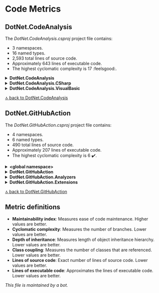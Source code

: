# Code Metrics

<div id='dotnet-codeanalysis'></div>

## DotNet.CodeAnalysis

The *DotNet.CodeAnalysis.csproj* project file contains:

- 3 namespaces.
- 16 named types.
- 2,593 total lines of source code.
- Approximately 643 lines of executable code.
- The highest cyclomatic complexity is 17 :feelsgood:.

<details>
<summary>
  <strong id="dotnet-codeanalysis">
    DotNet.CodeAnalysis
  </strong>
</summary>
<br>

The `DotNet.CodeAnalysis` namespace contains 14 named types.

- 14 named types.
- 2,571 total lines of source code.
- Approximately 639 lines of executable code.
- The highest cyclomatic complexity is 17 :feelsgood:.

<details>
<summary>
  <strong id="documentfileinfo">
    DocumentFileInfo
  </strong>
</summary>
<br>

- The `DocumentFileInfo` contains 6 members.
- 33 total lines of source code.
- Approximately 0 lines of executable code.
- The highest cyclomatic complexity is 1 :heavy_check_mark:.

| Member kind | Line number | Maintainability index | Cyclomatic complexity | Depth of inheritance | Class coupling | Lines of source / executable code |
| :-: | :-: | :-: | :-: | :-: | :-: | :-: |
| Method | [10](../blob/main/DotNet.CodeAnalysis/DocumentFileInfo.cs#L10 "DocumentFileInfo.DocumentFileInfo(string FilePath, string LogicalPath, bool IsLinked, bool IsGenerated, SourceCodeKind SourceCodeKind)") | 100 | 1 :heavy_check_mark: | 0 | 1 | 33 / 0 |
| Property | [14](../blob/main/DotNet.CodeAnalysis/DocumentFileInfo.cs#L14 "string DocumentFileInfo.FilePath") | 100 | 0 :heavy_check_mark: | 0 | 0 | 3 / 0 |
| Property | [21](../blob/main/DotNet.CodeAnalysis/DocumentFileInfo.cs#L21 "string DocumentFileInfo.LogicalPath") | 100 | 0 :heavy_check_mark: | 0 | 0 | 6 / 0 |
| Property | [27](../blob/main/DotNet.CodeAnalysis/DocumentFileInfo.cs#L27 "bool DocumentFileInfo.IsLinked") | 100 | 0 :heavy_check_mark: | 0 | 0 | 5 / 0 |
| Property | [32](../blob/main/DotNet.CodeAnalysis/DocumentFileInfo.cs#L32 "bool DocumentFileInfo.IsGenerated") | 100 | 0 :heavy_check_mark: | 0 | 0 | 4 / 0 |
| Property | [37](../blob/main/DotNet.CodeAnalysis/DocumentFileInfo.cs#L37 "SourceCodeKind DocumentFileInfo.SourceCodeKind") | 100 | 0 :heavy_check_mark: | 0 | 1 | 4 / 0 |

<a href="#dotnet-codeanalysis">:top: back to DotNet.CodeAnalysis</a>

</details>

<details>
<summary>
  <strong id="filenameutilities">
    FileNameUtilities
  </strong>
</summary>
<br>

- The `FileNameUtilities` contains 10 members.
- 183 total lines of source code.
- Approximately 51 lines of executable code.
- The highest cyclomatic complexity is 8 :warning:.

| Member kind | Line number | Maintainability index | Cyclomatic complexity | Depth of inheritance | Class coupling | Lines of source / executable code |
| :-: | :-: | :-: | :-: | :-: | :-: | :-: |
| Field | [16](../blob/main/DotNet.CodeAnalysis/FileNameUtilities.cs#L16 "char FileNameUtilities.DirectorySeparatorChar") | 93 | 0 :heavy_check_mark: | 0 | 0 | 1 / 1 |
| Field | [17](../blob/main/DotNet.CodeAnalysis/FileNameUtilities.cs#L17 "char FileNameUtilities.AltDirectorySeparatorChar") | 93 | 0 :heavy_check_mark: | 0 | 0 | 1 / 1 |
| Field | [18](../blob/main/DotNet.CodeAnalysis/FileNameUtilities.cs#L18 "char FileNameUtilities.VolumeSeparatorChar") | 93 | 0 :heavy_check_mark: | 0 | 0 | 1 / 1 |
| Method | [28](../blob/main/DotNet.CodeAnalysis/FileNameUtilities.cs#L28 "bool FileNameUtilities.IsFileName(string? path)") | 92 | 1 :heavy_check_mark: | 0 | 2 | 12 / 1 |
| Method | [40](../blob/main/DotNet.CodeAnalysis/FileNameUtilities.cs#L40 "int FileNameUtilities.IndexOfExtension(string? path)") | 58 | 8 :warning: | 0 | 2 | 38 / 13 |
| Method | [80](../blob/main/DotNet.CodeAnalysis/FileNameUtilities.cs#L80 "string? FileNameUtilities.GetExtension(string? path)") | 72 | 3 :heavy_check_mark: | 0 | 3 | 18 / 5 |
| Method | [99](../blob/main/DotNet.CodeAnalysis/FileNameUtilities.cs#L99 "string? FileNameUtilities.RemoveExtension(string? path)") | 63 | 5 :heavy_check_mark: | 0 | 3 | 29 / 9 |
| Method | [132](../blob/main/DotNet.CodeAnalysis/FileNameUtilities.cs#L132 "string? FileNameUtilities.ChangeExtension(string? path, string? extension)") | 63 | 6 :heavy_check_mark: | 0 | 3 | 31 / 9 |
| Method | [157](../blob/main/DotNet.CodeAnalysis/FileNameUtilities.cs#L157 "int FileNameUtilities.IndexOfFileName(string? path)") | 65 | 6 :heavy_check_mark: | 0 | 2 | 22 / 7 |
| Method | [181](../blob/main/DotNet.CodeAnalysis/FileNameUtilities.cs#L181 "string? FileNameUtilities.GetFileName(string? path, bool includeExtension = true)") | 70 | 3 :heavy_check_mark: | 0 | 3 | 11 / 5 |

<a href="#dotnet-codeanalysis">:top: back to DotNet.CodeAnalysis</a>

</details>

<details>
<summary>
  <strong id="fileutilities">
    FileUtilities
  </strong>
</summary>
<br>

- The `FileUtilities` contains 17 members.
- 392 total lines of source code.
- Approximately 82 lines of executable code.
- The highest cyclomatic complexity is 17 :feelsgood:.

| Member kind | Line number | Maintainability index | Cyclomatic complexity | Depth of inheritance | Class coupling | Lines of source / executable code |
| :-: | :-: | :-: | :-: | :-: | :-: | :-: |
| Method | [37](../blob/main/DotNet.CodeAnalysis/FileUtilities.cs#L37 "string? FileUtilities.ResolveRelativePath(string path, string? basePath, string? baseDirectory, IEnumerable<string> searchPaths, Func<string, bool> fileExists)") | 56 | 8 :warning: | 0 | 6 | 72 / 17 |
| Method | [84](../blob/main/DotNet.CodeAnalysis/FileUtilities.cs#L84 "string? FileUtilities.ResolveRelativePath(string? path, string? baseDirectory)") | 93 | 1 :heavy_check_mark: | 0 | 1 | 2 / 1 |
| Method | [87](../blob/main/DotNet.CodeAnalysis/FileUtilities.cs#L87 "string? FileUtilities.ResolveRelativePath(string? path, string? basePath, string? baseDirectory)") | 91 | 1 :heavy_check_mark: | 0 | 3 | 4 / 1 |
| Method | [92](../blob/main/DotNet.CodeAnalysis/FileUtilities.cs#L92 "string? FileUtilities.ResolveRelativePath(PathKind kind, string? path, string? basePath, string? baseDirectory)") | 57 | 17 :feelsgood: | 0 | 6 | 79 / 11 |
| Method | [172](../blob/main/DotNet.CodeAnalysis/FileUtilities.cs#L172 "string? FileUtilities.GetBaseDirectory(string? basePath, string? baseDirectory)") | 72 | 2 :heavy_check_mark: | 0 | 2 | 19 / 6 |
| Field | [192](../blob/main/DotNet.CodeAnalysis/FileUtilities.cs#L192 "char[] FileUtilities.s_invalidPathChars") | 93 | 0 :heavy_check_mark: | 0 | 1 | 1 / 1 |
| Method | [194](../blob/main/DotNet.CodeAnalysis/FileUtilities.cs#L194 "string? FileUtilities.NormalizeRelativePath(string path, string? basePath, string? baseDirectory)") | 64 | 5 :heavy_check_mark: | 0 | 2 | 22 / 9 |
| Method | [223](../blob/main/DotNet.CodeAnalysis/FileUtilities.cs#L223 "string FileUtilities.NormalizeAbsolutePath(string path)") | 75 | 1 :heavy_check_mark: | 0 | 6 | 26 / 5 |
| Method | [244](../blob/main/DotNet.CodeAnalysis/FileUtilities.cs#L244 "string FileUtilities.NormalizeDirectoryPath(string path)") | 96 | 1 :heavy_check_mark: | 0 | 1 | 4 / 1 |
| Method | [249](../blob/main/DotNet.CodeAnalysis/FileUtilities.cs#L249 "string? FileUtilities.TryNormalizeAbsolutePath(string path)") | 85 | 1 :heavy_check_mark: | 0 | 2 | 11 / 3 |
| Method | [261](../blob/main/DotNet.CodeAnalysis/FileUtilities.cs#L261 "Stream FileUtilities.OpenRead(string fullPath)") | 84 | 1 :heavy_check_mark: | 0 | 6 | 15 / 3 |
| Method | [277](../blob/main/DotNet.CodeAnalysis/FileUtilities.cs#L277 "Stream FileUtilities.OpenAsyncRead(string fullPath)") | 90 | 1 :heavy_check_mark: | 0 | 3 | 4 / 2 |
| Method | [282](../blob/main/DotNet.CodeAnalysis/FileUtilities.cs#L282 "T FileUtilities.RethrowExceptionsAsIOException<T>(Func<T> operation)") | 84 | 1 :heavy_check_mark: | 0 | 5 | 15 / 3 |
| Method | [302](../blob/main/DotNet.CodeAnalysis/FileUtilities.cs#L302 "Stream FileUtilities.CreateFileStreamChecked(Func<string, Stream> factory, string path, string? paramName = null)") | 66 | 3 :heavy_check_mark: | 0 | 9 | 41 / 8 |
| Method | [341](../blob/main/DotNet.CodeAnalysis/FileUtilities.cs#L341 "DateTime FileUtilities.GetFileTimeStamp(string fullPath)") | 84 | 1 :heavy_check_mark: | 0 | 5 | 16 / 3 |
| Method | [358](../blob/main/DotNet.CodeAnalysis/FileUtilities.cs#L358 "long FileUtilities.GetFileLength(string fullPath)") | 79 | 1 :heavy_check_mark: | 0 | 5 | 17 / 4 |
| Method | [375](../blob/main/DotNet.CodeAnalysis/FileUtilities.cs#L375 "Stream FileUtilities.OpenFileStream(string path)") | 78 | 1 :heavy_check_mark: | 0 | 7 | 23 / 4 |

<a href="#dotnet-codeanalysis">:top: back to DotNet.CodeAnalysis</a>

</details>

<details>
<summary>
  <strong id="hash">
    Hash
  </strong>
</summary>
<br>

- The `Hash` contains 23 members.
- 368 total lines of source code.
- Approximately 94 lines of executable code.
- The highest cyclomatic complexity is 5 :heavy_check_mark:.

| Member kind | Line number | Maintainability index | Cyclomatic complexity | Depth of inheritance | Class coupling | Lines of source / executable code |
| :-: | :-: | :-: | :-: | :-: | :-: | :-: |
| Method | [15](../blob/main/DotNet.CodeAnalysis/Hash.cs#L15 "int Hash.Combine(int newKey, int currentKey)") | 91 | 1 :heavy_check_mark: | 0 | 1 | 7 / 1 |
| Method | [20](../blob/main/DotNet.CodeAnalysis/Hash.cs#L20 "int Hash.Combine(bool newKeyPart, int currentKey)") | 91 | 2 :heavy_check_mark: | 0 | 0 | 4 / 1 |
| Method | [31](../blob/main/DotNet.CodeAnalysis/Hash.cs#L31 "int Hash.Combine<T>(T newKeyPart, int currentKey)") | 75 | 2 :heavy_check_mark: | 0 | 1 | 17 / 4 |
| Method | [43](../blob/main/DotNet.CodeAnalysis/Hash.cs#L43 "int Hash.CombineValues<T>(IEnumerable<T>? values, int maxItemsToHash = null)") | 62 | 5 :heavy_check_mark: | 0 | 4 | 25 / 11 |
| Method | [69](../blob/main/DotNet.CodeAnalysis/Hash.cs#L69 "int Hash.CombineValues<T>(T[]? values, int maxItemsToHash = null)") | 62 | 4 :heavy_check_mark: | 0 | 1 | 23 / 10 |
| Method | [93](../blob/main/DotNet.CodeAnalysis/Hash.cs#L93 "int Hash.CombineValues<T>(ImmutableArray<T> values, int maxItemsToHash = null)") | 63 | 5 :heavy_check_mark: | 0 | 3 | 25 / 11 |
| Method | [119](../blob/main/DotNet.CodeAnalysis/Hash.cs#L119 "int Hash.CombineValues(IEnumerable<string?>? values, StringComparer stringComparer, int maxItemsToHash = null)") | 62 | 5 :heavy_check_mark: | 0 | 5 | 24 / 11 |
| Field | [148](../blob/main/DotNet.CodeAnalysis/Hash.cs#L148 "int Hash.FnvOffsetBias") | 93 | 0 :heavy_check_mark: | 0 | 0 | 1 / 1 |
| Field | [154](../blob/main/DotNet.CodeAnalysis/Hash.cs#L154 "int Hash.FnvPrime") | 93 | 0 :heavy_check_mark: | 0 | 0 | 1 / 1 |
| Method | [162](../blob/main/DotNet.CodeAnalysis/Hash.cs#L162 "int Hash.GetFNVHashCode(byte[] data)") | 73 | 2 :heavy_check_mark: | 0 | 1 | 17 / 4 |
| Method | [183](../blob/main/DotNet.CodeAnalysis/Hash.cs#L183 "int Hash.GetFNVHashCode(ReadOnlySpan<byte> data, out bool isAscii)") | 64 | 2 :heavy_check_mark: | 0 | 2 | 25 / 8 |
| Method | [206](../blob/main/DotNet.CodeAnalysis/Hash.cs#L206 "int Hash.GetFNVHashCode(ImmutableArray<byte> data)") | 73 | 2 :heavy_check_mark: | 0 | 2 | 17 / 4 |
| Method | [226](../blob/main/DotNet.CodeAnalysis/Hash.cs#L226 "int Hash.GetFNVHashCode(ReadOnlySpan<char> data)") | 73 | 2 :heavy_check_mark: | 0 | 2 | 19 / 4 |
| Method | [250](../blob/main/DotNet.CodeAnalysis/Hash.cs#L250 "int Hash.GetFNVHashCode(string text, int start, int length)") | 95 | 1 :heavy_check_mark: | 0 | 1 | 14 / 1 |
| Method | [253](../blob/main/DotNet.CodeAnalysis/Hash.cs#L253 "int Hash.GetCaseInsensitiveFNVHashCode(string text)") | 96 | 1 :heavy_check_mark: | 0 | 1 | 4 / 1 |
| Method | [258](../blob/main/DotNet.CodeAnalysis/Hash.cs#L258 "int Hash.GetCaseInsensitiveFNVHashCode(ReadOnlySpan<char> data)") | 73 | 2 :heavy_check_mark: | 0 | 2 | 11 / 4 |
| Method | [277](../blob/main/DotNet.CodeAnalysis/Hash.cs#L277 "int Hash.GetFNVHashCode(string text, int start)") | 93 | 1 :heavy_check_mark: | 0 | 1 | 11 / 1 |
| Method | [288](../blob/main/DotNet.CodeAnalysis/Hash.cs#L288 "int Hash.GetFNVHashCode(string text)") | 93 | 1 :heavy_check_mark: | 0 | 0 | 10 / 1 |
| Method | [299](../blob/main/DotNet.CodeAnalysis/Hash.cs#L299 "int Hash.GetFNVHashCode(StringBuilder text)") | 71 | 2 :heavy_check_mark: | 0 | 4 | 18 / 5 |
| Method | [320](../blob/main/DotNet.CodeAnalysis/Hash.cs#L320 "int Hash.GetFNVHashCode(char[] text, int start, int length)") | 70 | 2 :heavy_check_mark: | 0 | 1 | 20 / 5 |
| Method | [342](../blob/main/DotNet.CodeAnalysis/Hash.cs#L342 "int Hash.GetFNVHashCode(char ch)") | 93 | 1 :heavy_check_mark: | 0 | 0 | 13 / 1 |
| Method | [354](../blob/main/DotNet.CodeAnalysis/Hash.cs#L354 "int Hash.CombineFNVHash(int hashCode, string text)") | 79 | 2 :heavy_check_mark: | 0 | 1 | 16 / 3 |
| Method | [371](../blob/main/DotNet.CodeAnalysis/Hash.cs#L371 "int Hash.CombineFNVHash(int hashCode, char ch)") | 91 | 1 :heavy_check_mark: | 0 | 1 | 11 / 1 |

<a href="#dotnet-codeanalysis">:top: back to DotNet.CodeAnalysis</a>

</details>

<details>
<summary>
  <strong id="pathkind">
    PathKind
  </strong>
</summary>
<br>

- The `PathKind` contains 7 members.
- 39 total lines of source code.
- Approximately 0 lines of executable code.
- The highest cyclomatic complexity is 0 :heavy_check_mark:.

| Member kind | Line number | Maintainability index | Cyclomatic complexity | Depth of inheritance | Class coupling | Lines of source / executable code |
| :-: | :-: | :-: | :-: | :-: | :-: | :-: |
| Field | [10](../blob/main/DotNet.CodeAnalysis/PathKind.cs#L10 "PathKind.Empty") | 100 | 0 :heavy_check_mark: | 0 | 0 | 3 / 0 |
| Field | [15](../blob/main/DotNet.CodeAnalysis/PathKind.cs#L15 "PathKind.Relative") | 100 | 0 :heavy_check_mark: | 0 | 0 | 4 / 0 |
| Field | [20](../blob/main/DotNet.CodeAnalysis/PathKind.cs#L20 "PathKind.RelativeToCurrentDirectory") | 100 | 0 :heavy_check_mark: | 0 | 0 | 4 / 0 |
| Field | [25](../blob/main/DotNet.CodeAnalysis/PathKind.cs#L25 "PathKind.RelativeToCurrentParent") | 100 | 0 :heavy_check_mark: | 0 | 0 | 4 / 0 |
| Field | [30](../blob/main/DotNet.CodeAnalysis/PathKind.cs#L30 "PathKind.RelativeToCurrentRoot") | 100 | 0 :heavy_check_mark: | 0 | 0 | 4 / 0 |
| Field | [35](../blob/main/DotNet.CodeAnalysis/PathKind.cs#L35 "PathKind.RelativeToDriveDirectory") | 100 | 0 :heavy_check_mark: | 0 | 0 | 4 / 0 |
| Field | [40](../blob/main/DotNet.CodeAnalysis/PathKind.cs#L40 "PathKind.Absolute") | 100 | 0 :heavy_check_mark: | 0 | 0 | 4 / 0 |

<a href="#dotnet-codeanalysis">:top: back to DotNet.CodeAnalysis</a>

</details>

<details>
<summary>
  <strong id="pathutilities">
    PathUtilities
  </strong>
</summary>
<br>

- The `PathUtilities` contains 45 members.
- 745 total lines of source code.
- Approximately 198 lines of executable code.
- The highest cyclomatic complexity is 17 :feelsgood:.

| Member kind | Line number | Maintainability index | Cyclomatic complexity | Depth of inheritance | Class coupling | Lines of source / executable code |
| :-: | :-: | :-: | :-: | :-: | :-: | :-: |
| Field | [20](../blob/main/DotNet.CodeAnalysis/PathUtilities.cs#L20 "char PathUtilities.DirectorySeparatorChar") | 88 | 1 :heavy_check_mark: | 0 | 1 | 1 / 1 |
| Field | [21](../blob/main/DotNet.CodeAnalysis/PathUtilities.cs#L21 "char PathUtilities.AltDirectorySeparatorChar") | 93 | 0 :heavy_check_mark: | 0 | 0 | 1 / 1 |
| Field | [22](../blob/main/DotNet.CodeAnalysis/PathUtilities.cs#L22 "string PathUtilities.ParentRelativeDirectory") | 93 | 0 :heavy_check_mark: | 0 | 0 | 1 / 1 |
| Field | [23](../blob/main/DotNet.CodeAnalysis/PathUtilities.cs#L23 "string PathUtilities.ThisDirectory") | 93 | 0 :heavy_check_mark: | 0 | 0 | 1 / 1 |
| Field | [24](../blob/main/DotNet.CodeAnalysis/PathUtilities.cs#L24 "string PathUtilities.DirectorySeparatorStr") | 90 | 0 :heavy_check_mark: | 0 | 0 | 1 / 1 |
| Field | [25](../blob/main/DotNet.CodeAnalysis/PathUtilities.cs#L25 "char PathUtilities.VolumeSeparatorChar") | 93 | 0 :heavy_check_mark: | 0 | 0 | 1 / 1 |
| Property | [26](../blob/main/DotNet.CodeAnalysis/PathUtilities.cs#L26 "bool PathUtilities.IsUnixLikePlatform") | 100 | 2 :heavy_check_mark: | 0 | 1 | 1 / 2 |
| Method | [31](../blob/main/DotNet.CodeAnalysis/PathUtilities.cs#L31 "bool PathUtilities.IsDirectorySeparator(char c)") | 90 | 2 :heavy_check_mark: | 0 | 0 | 4 / 1 |
| Method | [36](../blob/main/DotNet.CodeAnalysis/PathUtilities.cs#L36 "bool PathUtilities.IsAnyDirectorySeparator(char c)") | 91 | 2 :heavy_check_mark: | 0 | 0 | 4 / 1 |
| Method | [45](../blob/main/DotNet.CodeAnalysis/PathUtilities.cs#L45 "string PathUtilities.TrimTrailingSeparators(string s)") | 69 | 4 :heavy_check_mark: | 0 | 1 | 22 / 6 |
| Method | [64](../blob/main/DotNet.CodeAnalysis/PathUtilities.cs#L64 "string PathUtilities.EnsureTrailingSeparator(string s)") | 62 | 7 :heavy_check_mark: | 0 | 1 | 27 / 9 |
| Method | [89](../blob/main/DotNet.CodeAnalysis/PathUtilities.cs#L89 "string PathUtilities.GetExtension(string path)") | 100 | 1 :heavy_check_mark: | 0 | 1 | 4 / 1 |
| Method | [94](../blob/main/DotNet.CodeAnalysis/PathUtilities.cs#L94 "string PathUtilities.ChangeExtension(string path, string? extension)") | 97 | 1 :heavy_check_mark: | 0 | 1 | 4 / 1 |
| Method | [99](../blob/main/DotNet.CodeAnalysis/PathUtilities.cs#L99 "string PathUtilities.RemoveExtension(string path)") | 97 | 1 :heavy_check_mark: | 0 | 1 | 4 / 1 |
| Method | [105](../blob/main/DotNet.CodeAnalysis/PathUtilities.cs#L105 "string? PathUtilities.GetFileName(string? path, bool includeExtension = true)") | 78 | 1 :heavy_check_mark: | 0 | 3 | 5 / 3 |
| Method | [117](../blob/main/DotNet.CodeAnalysis/PathUtilities.cs#L117 "string? PathUtilities.GetDirectoryName(string? path)") | 93 | 1 :heavy_check_mark: | 0 | 1 | 11 / 1 |
| Method | [122](../blob/main/DotNet.CodeAnalysis/PathUtilities.cs#L122 "string? PathUtilities.GetDirectoryName(string? path, bool isUnixLike)") | 60 | 7 :heavy_check_mark: | 0 | 2 | 28 / 12 |
| Method | [151](../blob/main/DotNet.CodeAnalysis/PathUtilities.cs#L151 "bool PathUtilities.IsSameDirectoryOrChildOf(string child, string parent)") | 67 | 3 :heavy_check_mark: | 0 | 2 | 18 / 8 |
| Method | [174](../blob/main/DotNet.CodeAnalysis/PathUtilities.cs#L174 "string? PathUtilities.GetPathRoot(string? path)") | 85 | 1 :heavy_check_mark: | 0 | 2 | 8 / 2 |
| Method | [180](../blob/main/DotNet.CodeAnalysis/PathUtilities.cs#L180 "string? PathUtilities.GetPathRoot(string? path, bool isUnixLike)") | 73 | 3 :heavy_check_mark: | 0 | 2 | 17 / 6 |
| Method | [197](../blob/main/DotNet.CodeAnalysis/PathUtilities.cs#L197 "string PathUtilities.GetWindowsRoot(string path)") | 51 | 13 :feelsgood: | 0 | 1 | 64 / 21 |
| Method | [262](../blob/main/DotNet.CodeAnalysis/PathUtilities.cs#L262 "int PathUtilities.ConsumeDirectorySeparators(string path, int length, int i)") | 79 | 3 :heavy_check_mark: | 0 | 1 | 9 / 3 |
| Method | [272](../blob/main/DotNet.CodeAnalysis/PathUtilities.cs#L272 "string PathUtilities.GetUnixRoot(string path)") | 89 | 3 :heavy_check_mark: | 0 | 1 | 7 / 1 |
| Method | [283](../blob/main/DotNet.CodeAnalysis/PathUtilities.cs#L283 "PathKind PathUtilities.GetPathKind(string? path)") | 54 | 17 :feelsgood: | 0 | 3 | 58 / 16 |
| Method | [342](../blob/main/DotNet.CodeAnalysis/PathUtilities.cs#L342 "bool PathUtilities.IsAbsolute(string? path)") | 67 | 6 :heavy_check_mark: | 0 | 3 | 28 / 7 |
| Method | [371](../blob/main/DotNet.CodeAnalysis/PathUtilities.cs#L371 "bool PathUtilities.IsDriveRootedAbsolutePath(string path)") | 88 | 3 :heavy_check_mark: | 0 | 1 | 7 / 1 |
| Method | [388](../blob/main/DotNet.CodeAnalysis/PathUtilities.cs#L388 "string? PathUtilities.CombineAbsoluteAndRelativePaths(string root, string relativePath)") | 97 | 1 :heavy_check_mark: | 0 | 1 | 16 / 1 |
| Method | [400](../blob/main/DotNet.CodeAnalysis/PathUtilities.cs#L400 "string? PathUtilities.CombinePossiblyRelativeAndRelativePaths(string? root, string? relativePath)") | 78 | 2 :heavy_check_mark: | 0 | 3 | 21 / 3 |
| Method | [415](../blob/main/DotNet.CodeAnalysis/PathUtilities.cs#L415 "string PathUtilities.CombinePathsUnchecked(string root, string? relativePath)") | 72 | 3 :heavy_check_mark: | 0 | 2 | 10 / 4 |
| Method | [426](../blob/main/DotNet.CodeAnalysis/PathUtilities.cs#L426 "string PathUtilities.RemoveTrailingDirectorySeparator(string path)") | 77 | 3 :heavy_check_mark: | 0 | 1 | 11 / 3 |
| Method | [442](../blob/main/DotNet.CodeAnalysis/PathUtilities.cs#L442 "bool PathUtilities.IsFilePath(string assemblyDisplayNameOrPath)") | 80 | 4 :heavy_check_mark: | 0 | 2 | 12 / 2 |
| Method | [462](../blob/main/DotNet.CodeAnalysis/PathUtilities.cs#L462 "bool PathUtilities.ContainsPathComponent(string? path, string component, bool ignoreCase)") | 60 | 7 :heavy_check_mark: | 0 | 2 | 35 / 12 |
| Method | [490](../blob/main/DotNet.CodeAnalysis/PathUtilities.cs#L490 "string PathUtilities.GetRelativePath(string directory, string fullPath)") | 52 | 10 :radioactive: | 0 | 1 | 56 / 20 |
| Method | [547](../blob/main/DotNet.CodeAnalysis/PathUtilities.cs#L547 "bool PathUtilities.IsChildPath(string parentPath, string childPath)") | 86 | 5 :heavy_check_mark: | 0 | 1 | 10 / 1 |
| Method | [555](../blob/main/DotNet.CodeAnalysis/PathUtilities.cs#L555 "string PathUtilities.GetRelativeChildPath(string parentPath, string childPath)") | 73 | 2 :heavy_check_mark: | 0 | 1 | 13 / 5 |
| Field | [569](../blob/main/DotNet.CodeAnalysis/PathUtilities.cs#L569 "char[] PathUtilities.s_pathChars") | 86 | 0 :heavy_check_mark: | 0 | 0 | 1 / 1 |
| Method | [571](../blob/main/DotNet.CodeAnalysis/PathUtilities.cs#L571 "string[] PathUtilities.GetPathParts(string path)") | 73 | 2 :heavy_check_mark: | 0 | 1 | 12 / 5 |
| Method | [587](../blob/main/DotNet.CodeAnalysis/PathUtilities.cs#L587 "bool PathUtilities.PathsEqual(string path1, string path2)") | 95 | 1 :heavy_check_mark: | 0 | 1 | 7 / 1 |
| Method | [595](../blob/main/DotNet.CodeAnalysis/PathUtilities.cs#L595 "bool PathUtilities.PathsEqual(string path1, string path2, int length)") | 69 | 5 :heavy_check_mark: | 0 | 1 | 20 / 6 |
| Method | [613](../blob/main/DotNet.CodeAnalysis/PathUtilities.cs#L613 "bool PathUtilities.PathCharEqual(char x, char y)") | 77 | 4 :heavy_check_mark: | 0 | 1 | 11 / 3 |
| Method | [625](../blob/main/DotNet.CodeAnalysis/PathUtilities.cs#L625 "int PathUtilities.PathHashCode(string? path)") | 71 | 4 :heavy_check_mark: | 0 | 4 | 17 / 6 |
| Method | [643](../blob/main/DotNet.CodeAnalysis/PathUtilities.cs#L643 "string PathUtilities.NormalizePathPrefix(string filePath, ImmutableArray<KeyValuePair<string, string>> pathMap)") | 58 | 10 :radioactive: | 0 | 4 | 35 / 13 |
| Method | [690](../blob/main/DotNet.CodeAnalysis/PathUtilities.cs#L690 "bool PathUtilities.IsValidFilePath(string? fullPath)") | 71 | 4 :heavy_check_mark: | 0 | 5 | 34 / 6 |
| Method | [722](../blob/main/DotNet.CodeAnalysis/PathUtilities.cs#L722 "string PathUtilities.NormalizeWithForwardSlash(string p)") | 91 | 2 :heavy_check_mark: | 0 | 1 | 10 / 1 |
| Field | [725](../blob/main/DotNet.CodeAnalysis/PathUtilities.cs#L725 "IEqualityComparer<string> PathUtilities.Comparer") | 93 | 0 :heavy_check_mark: | 0 | 2 | 1 / 1 |

<a href="#dotnet-codeanalysis">:top: back to DotNet.CodeAnalysis</a>

</details>

<details>
<summary>
  <strong id="pathutilities-pathcomparer">
    PathUtilities.PathComparer
  </strong>
</summary>
<br>

- The `PathUtilities.PathComparer` contains 2 members.
- 22 total lines of source code.
- Approximately 6 lines of executable code.
- The highest cyclomatic complexity is 5 :heavy_check_mark:.

| Member kind | Line number | Maintainability index | Cyclomatic complexity | Depth of inheritance | Class coupling | Lines of source / executable code |
| :-: | :-: | :-: | :-: | :-: | :-: | :-: |
| Method | [729](../blob/main/DotNet.CodeAnalysis/PathUtilities.cs#L729 "bool PathComparer.Equals(string? x, string? y)") | 71 | 5 :heavy_check_mark: | 0 | 1 | 14 / 5 |
| Method | [744](../blob/main/DotNet.CodeAnalysis/PathUtilities.cs#L744 "int PathComparer.GetHashCode(string? s)") | 96 | 1 :heavy_check_mark: | 0 | 1 | 4 / 1 |

<a href="#dotnet-codeanalysis">:top: back to DotNet.CodeAnalysis</a>

</details>

<details>
<summary>
  <strong id="pathutilities-testaccessor">
    PathUtilities.TestAccessor
  </strong>
</summary>
<br>

- The `PathUtilities.TestAccessor` contains 1 members.
- 5 total lines of source code.
- Approximately 1 lines of executable code.
- The highest cyclomatic complexity is 1 :heavy_check_mark:.

| Member kind | Line number | Maintainability index | Cyclomatic complexity | Depth of inheritance | Class coupling | Lines of source / executable code |
| :-: | :-: | :-: | :-: | :-: | :-: | :-: |
| Method | [752](../blob/main/DotNet.CodeAnalysis/PathUtilities.cs#L752 "string? TestAccessor.GetDirectoryName(string path, bool isUnixLike)") | 98 | 1 :heavy_check_mark: | 0 | 1 | 2 / 1 |

<a href="#dotnet-codeanalysis">:top: back to DotNet.CodeAnalysis</a>

</details>

<details>
<summary>
  <strong id="platforminformation">
    PlatformInformation
  </strong>
</summary>
<br>

- The `PlatformInformation` contains 3 members.
- 27 total lines of source code.
- Approximately 7 lines of executable code.
- The highest cyclomatic complexity is 2 :heavy_check_mark:.

| Member kind | Line number | Maintainability index | Cyclomatic complexity | Depth of inheritance | Class coupling | Lines of source / executable code |
| :-: | :-: | :-: | :-: | :-: | :-: | :-: |
| Property | [15](../blob/main/DotNet.CodeAnalysis/PlatformInformation.cs#L15 "bool PlatformInformation.IsWindows") | 98 | 2 :heavy_check_mark: | 0 | 1 | 1 / 2 |
| Property | [16](../blob/main/DotNet.CodeAnalysis/PlatformInformation.cs#L16 "bool PlatformInformation.IsUnix") | 98 | 2 :heavy_check_mark: | 0 | 1 | 1 / 2 |
| Property | [17](../blob/main/DotNet.CodeAnalysis/PlatformInformation.cs#L17 "bool PlatformInformation.IsRunningOnMono") | 82 | 1 :heavy_check_mark: | 0 | 1 | 15 / 3 |

<a href="#dotnet-codeanalysis">:top: back to DotNet.CodeAnalysis</a>

</details>

<details>
<summary>
  <strong id="projectfileinfo">
    ProjectFileInfo
  </strong>
</summary>
<br>

- The `ProjectFileInfo` contains 16 members.
- 149 total lines of source code.
- Approximately 15 lines of executable code.
- The highest cyclomatic complexity is 2 :heavy_check_mark:.

| Member kind | Line number | Maintainability index | Cyclomatic complexity | Depth of inheritance | Class coupling | Lines of source / executable code |
| :-: | :-: | :-: | :-: | :-: | :-: | :-: |
| Property | [14](../blob/main/DotNet.CodeAnalysis/ProjectFileInfo.cs#L14 "bool ProjectFileInfo.IsEmpty") | 100 | 1 :heavy_check_mark: | 0 | 0 | 1 / 0 |
| Property | [19](../blob/main/DotNet.CodeAnalysis/ProjectFileInfo.cs#L19 "string ProjectFileInfo.Language") | 100 | 1 :heavy_check_mark: | 0 | 0 | 4 / 0 |
| Property | [24](../blob/main/DotNet.CodeAnalysis/ProjectFileInfo.cs#L24 "string ProjectFileInfo.FilePath") | 100 | 1 :heavy_check_mark: | 0 | 0 | 4 / 0 |
| Property | [29](../blob/main/DotNet.CodeAnalysis/ProjectFileInfo.cs#L29 "string ProjectFileInfo.OutputFilePath") | 100 | 1 :heavy_check_mark: | 0 | 0 | 4 / 0 |
| Property | [34](../blob/main/DotNet.CodeAnalysis/ProjectFileInfo.cs#L34 "string ProjectFileInfo.OutputRefFilePath") | 100 | 1 :heavy_check_mark: | 0 | 0 | 4 / 0 |
| Property | [47](../blob/main/DotNet.CodeAnalysis/ProjectFileInfo.cs#L47 "string ProjectFileInfo.DefaultNamespace") | 100 | 1 :heavy_check_mark: | 0 | 0 | 12 / 0 |
| Property | [53](../blob/main/DotNet.CodeAnalysis/ProjectFileInfo.cs#L53 "string ProjectFileInfo.TargetFramework") | 100 | 1 :heavy_check_mark: | 0 | 0 | 5 / 0 |
| Property | [58](../blob/main/DotNet.CodeAnalysis/ProjectFileInfo.cs#L58 "ImmutableArray<string> ProjectFileInfo.CommandLineArgs") | 100 | 1 :heavy_check_mark: | 0 | 1 | 4 / 0 |
| Property | [63](../blob/main/DotNet.CodeAnalysis/ProjectFileInfo.cs#L63 "ImmutableArray<DocumentFileInfo> ProjectFileInfo.Documents") | 100 | 1 :heavy_check_mark: | 0 | 2 | 4 / 0 |
| Property | [68](../blob/main/DotNet.CodeAnalysis/ProjectFileInfo.cs#L68 "ImmutableArray<DocumentFileInfo> ProjectFileInfo.AdditionalDocuments") | 100 | 1 :heavy_check_mark: | 0 | 2 | 4 / 0 |
| Property | [73](../blob/main/DotNet.CodeAnalysis/ProjectFileInfo.cs#L73 "ImmutableArray<DocumentFileInfo> ProjectFileInfo.AnalyzerConfigDocuments") | 100 | 1 :heavy_check_mark: | 0 | 2 | 4 / 0 |
| Property | [78](../blob/main/DotNet.CodeAnalysis/ProjectFileInfo.cs#L78 "ImmutableArray<ProjectFileReference> ProjectFileInfo.ProjectReferences") | 100 | 1 :heavy_check_mark: | 0 | 2 | 4 / 0 |
| Method | [80](../blob/main/DotNet.CodeAnalysis/ProjectFileInfo.cs#L80 "string ProjectFileInfo.ToString()") | 93 | 2 :heavy_check_mark: | 0 | 1 | 4 / 1 |
| Method | [85](../blob/main/DotNet.CodeAnalysis/ProjectFileInfo.cs#L85 "ProjectFileInfo.ProjectFileInfo(bool isEmpty, string language, string filePath, string outputFilePath, string outputRefFilePath, string defaultNamespace, string targetFramework, ImmutableArray<string> commandLineArgs, ImmutableArray<DocumentFileInfo> documents, ImmutableArray<DocumentFileInfo> additionalDocuments, ImmutableArray<DocumentFileInfo> analyzerConfigDocuments, ImmutableArray<ProjectFileReference> projectReferences)") | 60 | 1 :heavy_check_mark: | 0 | 3 | 27 / 12 |
| Method | [113](../blob/main/DotNet.CodeAnalysis/ProjectFileInfo.cs#L113 "ProjectFileInfo ProjectFileInfo.Create(string language, string filePath, string outputFilePath, string outputRefFilePath, string defaultNamespace, string targetFramework, ImmutableArray<string> commandLineArgs, ImmutableArray<DocumentFileInfo> documents, ImmutableArray<DocumentFileInfo> additionalDocuments, ImmutableArray<DocumentFileInfo> analyzerConfigDocuments, ImmutableArray<ProjectFileReference> projectReferences)") | 88 | 1 :heavy_check_mark: | 0 | 3 | 25 / 1 |
| Method | [139](../blob/main/DotNet.CodeAnalysis/ProjectFileInfo.cs#L139 "ProjectFileInfo ProjectFileInfo.CreateEmpty(string language, string filePath)") | 92 | 1 :heavy_check_mark: | 0 | 1 | 14 / 1 |

<a href="#dotnet-codeanalysis">:top: back to DotNet.CodeAnalysis</a>

</details>

<details>
<summary>
  <strong id="projectfilereference">
    ProjectFileReference
  </strong>
</summary>
<br>

- The `ProjectFileReference` contains 3 members.
- 13 total lines of source code.
- Approximately 0 lines of executable code.
- The highest cyclomatic complexity is 1 :heavy_check_mark:.

| Member kind | Line number | Maintainability index | Cyclomatic complexity | Depth of inheritance | Class coupling | Lines of source / executable code |
| :-: | :-: | :-: | :-: | :-: | :-: | :-: |
| Method | [7](../blob/main/DotNet.CodeAnalysis/ProjectFileReference.cs#L7 "ProjectFileReference.ProjectFileReference(string Path, ImmutableArray<string> Aliases)") | 100 | 1 :heavy_check_mark: | 0 | 1 | 13 / 0 |
| Property | [12](../blob/main/DotNet.CodeAnalysis/ProjectFileReference.cs#L12 "string ProjectFileReference.Path") | 100 | 0 :heavy_check_mark: | 0 | 0 | 4 / 0 |
| Property | [17](../blob/main/DotNet.CodeAnalysis/ProjectFileReference.cs#L17 "ImmutableArray<string> ProjectFileReference.Aliases") | 100 | 0 :heavy_check_mark: | 0 | 1 | 4 / 0 |

<a href="#dotnet-codeanalysis">:top: back to DotNet.CodeAnalysis</a>

</details>

<details>
<summary>
  <strong id="projectloader">
    ProjectLoader
  </strong>
</summary>
<br>

- The `ProjectLoader` contains 2 members.
- 24 total lines of source code.
- Approximately 7 lines of executable code.
- The highest cyclomatic complexity is 1 :heavy_check_mark:.

| Member kind | Line number | Maintainability index | Cyclomatic complexity | Depth of inheritance | Class coupling | Lines of source / executable code |
| :-: | :-: | :-: | :-: | :-: | :-: | :-: |
| Field | [12](../blob/main/DotNet.CodeAnalysis/ProjectLoader.cs#L12 "XmlReaderSettings ProjectLoader.s_xmlReaderSettings") | 93 | 0 :heavy_check_mark: | 0 | 2 | 4 / 1 |
| Method | [18](../blob/main/DotNet.CodeAnalysis/ProjectLoader.cs#L18 "Project ProjectLoader.LoadProject(string path)") | 71 | 1 :heavy_check_mark: | 0 | 5 | 13 / 6 |

<a href="#dotnet-codeanalysis">:top: back to DotNet.CodeAnalysis</a>

</details>

<details>
<summary>
  <strong id="projectworkspace">
    ProjectWorkspace
  </strong>
</summary>
<br>

- The `ProjectWorkspace` contains 28 members.
- 551 total lines of source code.
- Approximately 176 lines of executable code.
- The highest cyclomatic complexity is 8 :warning:.

| Member kind | Line number | Maintainability index | Cyclomatic complexity | Depth of inheritance | Class coupling | Lines of source / executable code |
| :-: | :-: | :-: | :-: | :-: | :-: | :-: |
| Field | [29](../blob/main/DotNet.CodeAnalysis/ProjectWorkspace.cs#L29 "BuildManager ProjectWorkspace._buildManager") | 93 | 0 :heavy_check_mark: | 0 | 2 | 1 / 1 |
| Field | [31](../blob/main/DotNet.CodeAnalysis/ProjectWorkspace.cs#L31 "AdhocWorkspace ProjectWorkspace._workspace") | 93 | 0 :heavy_check_mark: | 0 | 1 | 1 / 1 |
| Field | [32](../blob/main/DotNet.CodeAnalysis/ProjectWorkspace.cs#L32 "HostWorkspaceServices ProjectWorkspace._workspaceServices") | 93 | 0 :heavy_check_mark: | 0 | 1 | 1 / 1 |
| Field | [33](../blob/main/DotNet.CodeAnalysis/ProjectWorkspace.cs#L33 "ProjectLoader ProjectWorkspace._projectLoader") | 100 | 0 :heavy_check_mark: | 0 | 1 | 1 / 0 |
| Field | [34](../blob/main/DotNet.CodeAnalysis/ProjectWorkspace.cs#L34 "ILogger<ProjectWorkspace> ProjectWorkspace._logger") | 100 | 0 :heavy_check_mark: | 0 | 1 | 1 / 0 |
| Field | [35](../blob/main/DotNet.CodeAnalysis/ProjectWorkspace.cs#L35 "Dictionary<string, ProjectItem> ProjectWorkspace._documents") | 93 | 0 :heavy_check_mark: | 0 | 3 | 1 / 1 |
| Field | [37](../blob/main/DotNet.CodeAnalysis/ProjectWorkspace.cs#L37 "char[] ProjectWorkspace.s_directorySplitChars") | 93 | 0 :heavy_check_mark: | 0 | 1 | 1 / 1 |
| Field | [40](../blob/main/DotNet.CodeAnalysis/ProjectWorkspace.cs#L40 "ImmutableDictionary<string, string> ProjectWorkspace.s_defaultGlobalProperties") | 81 | 0 :heavy_check_mark: | 0 | 3 | 11 / 1 |
| Method | [53](../blob/main/DotNet.CodeAnalysis/ProjectWorkspace.cs#L53 "ProjectWorkspace.ProjectWorkspace(ProjectLoader projectLoader, ILogger<ProjectWorkspace> logger)") | 89 | 1 :heavy_check_mark: | 0 | 6 | 3 / 1 |
| Method | [57](../blob/main/DotNet.CodeAnalysis/ProjectWorkspace.cs#L57 "Task<ImmutableArray<Project>> ProjectWorkspace.LoadProjectAsync(string path, CancellationToken cancellationToken)") | 56 | 3 :heavy_check_mark: | 0 | 18 | 45 / 17 |
| Method | [103](../blob/main/DotNet.CodeAnalysis/ProjectWorkspace.cs#L103 "Task<ImmutableArray<ProjectInfo>> ProjectWorkspace.LoadProjectInfosAsync(Project project, string language, string projectDirectory, CancellationToken cancellationToken)") | 53 | 6 :heavy_check_mark: | 0 | 8 | 53 / 21 |
| Method | [157](../blob/main/DotNet.CodeAnalysis/ProjectWorkspace.cs#L157 "Task<ProjectInfo> ProjectWorkspace.CreateProjectInfoAsync(ProjectFileInfo projectFileInfo, string projectDirectory)") | 46 | 7 :heavy_check_mark: | 0 | 20 | 107 / 30 |
| Method | [265](../blob/main/DotNet.CodeAnalysis/ProjectWorkspace.cs#L265 "Task<ProjectFileInfo> ProjectWorkspace.BuildProjectFileInfoAsync(Project loadedProject, string language, string projectDirectory, CancellationToken cancellationToken)") | 81 | 2 :heavy_check_mark: | 0 | 6 | 10 / 2 |
| Method | [276](../blob/main/DotNet.CodeAnalysis/ProjectWorkspace.cs#L276 "Task<ProjectInstance> ProjectWorkspace.BuildProjectAsync(Project project, CancellationToken cancellationToken)") | 61 | 5 :heavy_check_mark: | 0 | 8 | 27 / 11 |
| Method | [304](../blob/main/DotNet.CodeAnalysis/ProjectWorkspace.cs#L304 "Task<BuildResult> ProjectWorkspace.BuildAsync(BuildRequestData requestData, CancellationToken cancellationToken)") | 60 | 2 :heavy_check_mark: | 0 | 9 | 38 / 16 |
| Method | [343](../blob/main/DotNet.CodeAnalysis/ProjectWorkspace.cs#L343 "ProjectFileInfo ProjectWorkspace.CreateProjectFileInfo(ProjectInstance projectInstance, Project loadedProject, string language, string projectDirectory)") | 50 | 8 :warning: | 0 | 7 | 68 / 23 |
| Method | [412](../blob/main/DotNet.CodeAnalysis/ProjectWorkspace.cs#L412 "ImmutableArray<string> ProjectWorkspace.GetCommandLineArgs(ProjectInstance project, string language)") | 75 | 2 :heavy_check_mark: | 0 | 3 | 10 / 4 |
| Method | [423](../blob/main/DotNet.CodeAnalysis/ProjectWorkspace.cs#L423 "string ProjectWorkspace.GetAbsolutePathRelativeToProject(string path, string projectDirectory)") | 85 | 3 :heavy_check_mark: | 0 | 2 | 5 / 2 |
| Method | [429](../blob/main/DotNet.CodeAnalysis/ProjectWorkspace.cs#L429 "DocumentFileInfo ProjectWorkspace.MakeDocumentFileInfo(Project project, ITaskItem documentItem, string projectDirectory)") | 71 | 1 :heavy_check_mark: | 0 | 4 | 10 / 5 |
| Method | [440](../blob/main/DotNet.CodeAnalysis/ProjectWorkspace.cs#L440 "string ProjectWorkspace.GetDocumentLogicalPath(ITaskItem documentItem, string projectDirectory)") | 62 | 5 :heavy_check_mark: | 0 | 4 | 36 / 12 |
| Method | [477](../blob/main/DotNet.CodeAnalysis/ProjectWorkspace.cs#L477 "bool ProjectWorkspace.IsDocumentGenerated(Project project, ITaskItem documentItem, string projectDirectory)") | 78 | 2 :heavy_check_mark: | 0 | 6 | 10 / 3 |
| Method | [488](../blob/main/DotNet.CodeAnalysis/ProjectWorkspace.cs#L488 "string ProjectWorkspace.GetAssemblyNameFromProjectPath(string projectFilePath)") | 86 | 2 :heavy_check_mark: | 0 | 1 | 5 / 2 |
| Method | [494](../blob/main/DotNet.CodeAnalysis/ProjectWorkspace.cs#L494 "ImmutableArray<DocumentInfo> ProjectWorkspace.CreateDocumentInfos(IReadOnlyList<DocumentFileInfo> documentFileInfos, ProjectId projectId, Encoding? encoding)") | 70 | 2 :heavy_check_mark: | 0 | 10 | 23 / 6 |
| Method | [518](../blob/main/DotNet.CodeAnalysis/ProjectWorkspace.cs#L518 "void ProjectWorkspace.GetDocumentNameAndFolders(string logicalPath, out string name, out ImmutableArray<string> folders)") | 66 | 3 :heavy_check_mark: | 0 | 2 | 23 / 8 |
| Method | [542](../blob/main/DotNet.CodeAnalysis/ProjectWorkspace.cs#L542 "void ProjectWorkspace.CheckForDuplicateDocuments(ImmutableArray<DocumentInfo> documents)") | 70 | 4 :heavy_check_mark: | 0 | 8 | 18 / 7 |
| Method | [561](../blob/main/DotNet.CodeAnalysis/ProjectWorkspace.cs#L561 "TLanguageService? ProjectWorkspace.GetLanguageService<TLanguageService>(string languageName)") | 97 | 1 :heavy_check_mark: | 0 | 2 | 4 / 1 |
| Method | [566](../blob/main/DotNet.CodeAnalysis/ProjectWorkspace.cs#L566 "TWorkspaceService? ProjectWorkspace.GetWorkspaceService<TWorkspaceService>()") | 100 | 1 :heavy_check_mark: | 0 | 2 | 3 / 1 |
| Method | [570](../blob/main/DotNet.CodeAnalysis/ProjectWorkspace.cs#L570 "void ProjectWorkspace.Dispose()") | 87 | 2 :heavy_check_mark: | 0 | 2 | 5 / 2 |

<a href="#dotnet-codeanalysis">:top: back to DotNet.CodeAnalysis</a>

</details>

<details>
<summary>
  <strong id="servicecollectionextensions">
    ServiceCollectionExtensions
  </strong>
</summary>
<br>

- The `ServiceCollectionExtensions` contains 1 members.
- 11 total lines of source code.
- Approximately 2 lines of executable code.
- The highest cyclomatic complexity is 1 :heavy_check_mark:.

| Member kind | Line number | Maintainability index | Cyclomatic complexity | Depth of inheritance | Class coupling | Lines of source / executable code |
| :-: | :-: | :-: | :-: | :-: | :-: | :-: |
| Method | [8](../blob/main/DotNet.CodeAnalysis/ServiceCollectionExtensions.cs#L8 "IServiceCollection ServiceCollectionExtensions.AddDotNetCodeAnalysisServices(IServiceCollection services)") | 93 | 1 :heavy_check_mark: | 0 | 2 | 8 / 2 |

<a href="#dotnet-codeanalysis">:top: back to DotNet.CodeAnalysis</a>

</details>

</details>

<details>
<summary>
  <strong id="dotnet-codeanalysis-csharp">
    DotNet.CodeAnalysis.CSharp
  </strong>
</summary>
<br>

The `DotNet.CodeAnalysis.CSharp` namespace contains 1 named types.

- 1 named types.
- 11 total lines of source code.
- Approximately 2 lines of executable code.
- The highest cyclomatic complexity is 1 :heavy_check_mark:.

<details>
<summary>
  <strong id="csharpdefaults">
    CSharpDefaults
  </strong>
</summary>
<br>

- The `CSharpDefaults` contains 2 members.
- 8 total lines of source code.
- Approximately 2 lines of executable code.
- The highest cyclomatic complexity is 1 :heavy_check_mark:.

| Member kind | Line number | Maintainability index | Cyclomatic complexity | Depth of inheritance | Class coupling | Lines of source / executable code |
| :-: | :-: | :-: | :-: | :-: | :-: | :-: |
| Property | [8](../blob/main/DotNet.CodeAnalysis/CSharp/CSharpDefaults.cs#L8 "CSharpCompilationOptions CSharpDefaults.CompilationOptions") | 100 | 1 :heavy_check_mark: | 0 | 2 | 2 / 1 |
| Property | [11](../blob/main/DotNet.CodeAnalysis/CSharp/CSharpDefaults.cs#L11 "CSharpCommandLineParser CSharpDefaults.CommandLineParser") | 100 | 1 :heavy_check_mark: | 0 | 2 | 2 / 1 |

<a href="#dotnet-codeanalysis-csharp">:top: back to DotNet.CodeAnalysis.CSharp</a>

</details>

</details>

<details>
<summary>
  <strong id="dotnet-codeanalysis-visualbasic">
    DotNet.CodeAnalysis.VisualBasic
  </strong>
</summary>
<br>

The `DotNet.CodeAnalysis.VisualBasic` namespace contains 1 named types.

- 1 named types.
- 11 total lines of source code.
- Approximately 2 lines of executable code.
- The highest cyclomatic complexity is 1 :heavy_check_mark:.

<details>
<summary>
  <strong id="visualbasicdefaults">
    VisualBasicDefaults
  </strong>
</summary>
<br>

- The `VisualBasicDefaults` contains 2 members.
- 8 total lines of source code.
- Approximately 2 lines of executable code.
- The highest cyclomatic complexity is 1 :heavy_check_mark:.

| Member kind | Line number | Maintainability index | Cyclomatic complexity | Depth of inheritance | Class coupling | Lines of source / executable code |
| :-: | :-: | :-: | :-: | :-: | :-: | :-: |
| Property | [8](../blob/main/DotNet.CodeAnalysis/VisualBasic/VisualBasicDefaults.cs#L8 "VisualBasicCompilationOptions VisualBasicDefaults.CompilationOptions") | 100 | 1 :heavy_check_mark: | 0 | 2 | 2 / 1 |
| Property | [11](../blob/main/DotNet.CodeAnalysis/VisualBasic/VisualBasicDefaults.cs#L11 "VisualBasicCommandLineParser VisualBasicDefaults.CommandLineParser") | 100 | 1 :heavy_check_mark: | 0 | 2 | 2 / 1 |

<a href="#dotnet-codeanalysis-visualbasic">:top: back to DotNet.CodeAnalysis.VisualBasic</a>

</details>

</details>

<a href="#dotnet-codeanalysis">:top: back to DotNet.CodeAnalysis</a>

<div id='dotnet-githubaction'></div>

## DotNet.GitHubAction

The *DotNet.GitHubAction.csproj* project file contains:

- 4 namespaces.
- 6 named types.
- 490 total lines of source code.
- Approximately 207 lines of executable code.
- The highest cyclomatic complexity is 6 :heavy_check_mark:.

<details>
<summary>
  <strong id="global+namespace">
    &lt;global namespace&gt;
  </strong>
</summary>
<br>

The `<global namespace>` namespace contains 1 named types.

- 1 named types.
- 105 total lines of source code.
- Approximately 84 lines of executable code.
- The highest cyclomatic complexity is 6 :heavy_check_mark:.

<details>
<summary>
  <strong id="program$">
    &lt;Program&gt;$
  </strong>
</summary>
<br>

- The `<Program>$` contains 1 members.
- 105 total lines of source code.
- Approximately 84 lines of executable code.
- The highest cyclomatic complexity is 6 :heavy_check_mark:.

| Member kind | Line number | Maintainability index | Cyclomatic complexity | Depth of inheritance | Class coupling | Lines of source / executable code |
| :-: | :-: | :-: | :-: | :-: | :-: | :-: |
| Method | [1](../blob/main/DotNet.GitHubAction/Program.cs#L1 "<top-level-statements-entry-point>") | 44 | 6 :heavy_check_mark: | 0 | 19 | 105 / 42 |

<a href="#global+namespace">:top: back to &lt;global namespace&gt;</a>

</details>

</details>

<details>
<summary>
  <strong id="dotnet-githubaction">
    DotNet.GitHubAction
  </strong>
</summary>
<br>

The `DotNet.GitHubAction` namespace contains 1 named types.

- 1 named types.
- 53 total lines of source code.
- Approximately 23 lines of executable code.
- The highest cyclomatic complexity is 3 :heavy_check_mark:.

<details>
<summary>
  <strong id="actioninputs">
    ActionInputs
  </strong>
</summary>
<br>

- The `ActionInputs` contains 8 members.
- 50 total lines of source code.
- Approximately 23 lines of executable code.
- The highest cyclomatic complexity is 3 :heavy_check_mark:.

| Member kind | Line number | Maintainability index | Cyclomatic complexity | Depth of inheritance | Class coupling | Lines of source / executable code |
| :-: | :-: | :-: | :-: | :-: | :-: | :-: |
| Field | [8](../blob/main/DotNet.GitHubAction/ActionInputs.cs#L8 "string ActionInputs._repositoryName") | 93 | 0 :heavy_check_mark: | 0 | 0 | 1 / 1 |
| Field | [9](../blob/main/DotNet.GitHubAction/ActionInputs.cs#L9 "string ActionInputs._branchName") | 93 | 0 :heavy_check_mark: | 0 | 0 | 1 / 1 |
| Method | [11](../blob/main/DotNet.GitHubAction/ActionInputs.cs#L11 "ActionInputs.ActionInputs()") | 82 | 2 :heavy_check_mark: | 0 | 1 | 8 / 3 |
| Property | [23](../blob/main/DotNet.GitHubAction/ActionInputs.cs#L23 "string ActionInputs.Owner") | 100 | 2 :heavy_check_mark: | 0 | 2 | 4 / 3 |
| Property | [28](../blob/main/DotNet.GitHubAction/ActionInputs.cs#L28 "string ActionInputs.Name") | 93 | 2 :heavy_check_mark: | 0 | 2 | 8 / 5 |
| Property | [37](../blob/main/DotNet.GitHubAction/ActionInputs.cs#L37 "string ActionInputs.Branch") | 93 | 2 :heavy_check_mark: | 0 | 2 | 8 / 5 |
| Property | [46](../blob/main/DotNet.GitHubAction/ActionInputs.cs#L46 "string ActionInputs.Directory") | 100 | 2 :heavy_check_mark: | 0 | 2 | 4 / 3 |
| Method | [48](../blob/main/DotNet.GitHubAction/ActionInputs.cs#L48 "void ActionInputs.ParseAndAssign(string? value, Action<string> assign)") | 82 | 3 :heavy_check_mark: | 0 | 4 | 7 / 2 |

<a href="#dotnet-githubaction">:top: back to DotNet.GitHubAction</a>

</details>

</details>

<details>
<summary>
  <strong id="dotnet-githubaction-analyzers">
    DotNet.GitHubAction.Analyzers
  </strong>
</summary>
<br>

The `DotNet.GitHubAction.Analyzers` namespace contains 1 named types.

- 1 named types.
- 44 total lines of source code.
- Approximately 13 lines of executable code.
- The highest cyclomatic complexity is 3 :heavy_check_mark:.

<details>
<summary>
  <strong id="projectmetricdataanalyzer">
    ProjectMetricDataAnalyzer
  </strong>
</summary>
<br>

- The `ProjectMetricDataAnalyzer` contains 3 members.
- 41 total lines of source code.
- Approximately 13 lines of executable code.
- The highest cyclomatic complexity is 3 :heavy_check_mark:.

| Member kind | Line number | Maintainability index | Cyclomatic complexity | Depth of inheritance | Class coupling | Lines of source / executable code |
| :-: | :-: | :-: | :-: | :-: | :-: | :-: |
| Field | [13](../blob/main/DotNet.GitHubAction/Analyzers/ProjectMetricDataAnalyzer.cs#L13 "ILogger<ProjectMetricDataAnalyzer> ProjectMetricDataAnalyzer._logger") | 100 | 0 :heavy_check_mark: | 0 | 1 | 1 / 0 |
| Method | [15](../blob/main/DotNet.GitHubAction/Analyzers/ProjectMetricDataAnalyzer.cs#L15 "ProjectMetricDataAnalyzer.ProjectMetricDataAnalyzer(ILogger<ProjectMetricDataAnalyzer> logger)") | 96 | 1 :heavy_check_mark: | 0 | 1 | 1 / 1 |
| Method | [17](../blob/main/DotNet.GitHubAction/Analyzers/ProjectMetricDataAnalyzer.cs#L17 "Task<ImmutableArray<(string, CodeAnalysisMetricData)>> ProjectMetricDataAnalyzer.AnalyzeAsync(ProjectWorkspace workspace, string path, CancellationToken cancellation)") | 61 | 3 :heavy_check_mark: | 0 | 10 | 34 / 12 |

<a href="#dotnet-githubaction-analyzers">:top: back to DotNet.GitHubAction.Analyzers</a>

</details>

</details>

<details>
<summary>
  <strong id="dotnet-githubaction-extensions">
    DotNet.GitHubAction.Extensions
  </strong>
</summary>
<br>

The `DotNet.GitHubAction.Extensions` namespace contains 3 named types.

- 3 named types.
- 288 total lines of source code.
- Approximately 87 lines of executable code.
- The highest cyclomatic complexity is 5 :heavy_check_mark:.

<details>
<summary>
  <strong id="codeanalysismetricdataextensions">
    CodeAnalysisMetricDataExtensions
  </strong>
</summary>
<br>

- The `CodeAnalysisMetricDataExtensions` contains 6 members.
- 41 total lines of source code.
- Approximately 14 lines of executable code.
- The highest cyclomatic complexity is 1 :heavy_check_mark:.

| Member kind | Line number | Maintainability index | Cyclomatic complexity | Depth of inheritance | Class coupling | Lines of source / executable code |
| :-: | :-: | :-: | :-: | :-: | :-: | :-: |
| Method | [11](../blob/main/DotNet.GitHubAction/Extensions/CodeAnalysisMetricDataExtensions.cs#L11 "string CodeAnalysisMetricDataExtensions.ToCyclomaticComplexityEmoji(CodeAnalysisMetricData metric)") | 88 | 1 :heavy_check_mark: | 0 | 2 | 9 / 1 |
| Method | [21](../blob/main/DotNet.GitHubAction/Extensions/CodeAnalysisMetricDataExtensions.cs#L21 "int CodeAnalysisMetricDataExtensions.CountNamespaces(CodeAnalysisMetricData metric)") | 100 | 1 :heavy_check_mark: | 0 | 2 | 2 / 1 |
| Method | [24](../blob/main/DotNet.GitHubAction/Extensions/CodeAnalysisMetricDataExtensions.cs#L24 "int CodeAnalysisMetricDataExtensions.CountNamedTypes(CodeAnalysisMetricData metric)") | 100 | 1 :heavy_check_mark: | 0 | 2 | 2 / 1 |
| Method | [27](../blob/main/DotNet.GitHubAction/Extensions/CodeAnalysisMetricDataExtensions.cs#L27 "int CodeAnalysisMetricDataExtensions.CountKind(CodeAnalysisMetricData metric, SymbolKind kind)") | 82 | 1 :heavy_check_mark: | 0 | 4 | 4 / 3 |
| Method | [32](../blob/main/DotNet.GitHubAction/Extensions/CodeAnalysisMetricDataExtensions.cs#L32 "string CodeAnalysisMetricDataExtensions.FindHighestCyclomaticComplexity(CodeAnalysisMetricData metric)") | 73 | 1 :heavy_check_mark: | 0 | 4 | 11 / 6 |
| Method | [44](../blob/main/DotNet.GitHubAction/Extensions/CodeAnalysisMetricDataExtensions.cs#L44 "IEnumerable<TSource> CodeAnalysisMetricDataExtensions.Flatten<TSource>(IEnumerable<TSource> parent, Func<TSource, IEnumerable<TSource>> childSelector)") | 87 | 1 :heavy_check_mark: | 0 | 3 | 5 / 2 |

<a href="#dotnet-githubaction-extensions">:top: back to DotNet.GitHubAction.Extensions</a>

</details>

<details>
<summary>
  <strong id="codemetricsreportextensions">
    CodeMetricsReportExtensions
  </strong>
</summary>
<br>

- The `CodeMetricsReportExtensions` contains 11 members.
- 231 total lines of source code.
- Approximately 72 lines of executable code.
- The highest cyclomatic complexity is 5 :heavy_check_mark:.

| Member kind | Line number | Maintainability index | Cyclomatic complexity | Depth of inheritance | Class coupling | Lines of source / executable code |
| :-: | :-: | :-: | :-: | :-: | :-: | :-: |
| Method | [16](../blob/main/DotNet.GitHubAction/Extensions/CodeMetricsReportExtensions.cs#L16 "string CodeMetricsReportExtensions.ToMarkDownBody(Dictionary<string, CodeAnalysisMetricData> metricData, string rootDirectory, string branch)") | 46 | 5 :heavy_check_mark: | 0 | 13 | 91 / 33 |
| Method | [108](../blob/main/DotNet.GitHubAction/Extensions/CodeMetricsReportExtensions.cs#L108 "void CodeMetricsReportExtensions.AppendMetricDefinitions(MarkdownDocument document)") | 66 | 2 :heavy_check_mark: | 0 | 5 | 24 / 7 |
| Method | [133](../blob/main/DotNet.GitHubAction/Extensions/CodeMetricsReportExtensions.cs#L133 "void CodeMetricsReportExtensions.AppendMaintainedByBotMessage(MarkdownDocument document)") | 98 | 1 :heavy_check_mark: | 0 | 3 | 3 / 1 |
| Method | [137](../blob/main/DotNet.GitHubAction/Extensions/CodeMetricsReportExtensions.cs#L137 "string CodeMetricsReportExtensions.DisplayName(ISymbol symbol)") | 69 | 2 :heavy_check_mark: | 0 | 3 | 15 / 7 |
| Method | [153](../blob/main/DotNet.GitHubAction/Extensions/CodeMetricsReportExtensions.cs#L153 "string CodeMetricsReportExtensions.ToDisplayName(CodeAnalysisMetricData metric)") | 100 | 1 :heavy_check_mark: | 0 | 2 | 14 / 1 |
| Method | [168](../blob/main/DotNet.GitHubAction/Extensions/CodeMetricsReportExtensions.cs#L168 "MarkdownTableRow CodeMetricsReportExtensions.ToTableRowFrom(CodeAnalysisMetricData metric, Func<CodeAnalysisMetricData, string> toDisplayName, string rootDirectory, string branch)") | 65 | 1 :heavy_check_mark: | 0 | 5 | 24 / 8 |
| Method | [193](../blob/main/DotNet.GitHubAction/Extensions/CodeMetricsReportExtensions.cs#L193 "(string elementId, string displayName, string anchorLink) CodeMetricsReportExtensions.ToIdAndAnchorPair(CodeAnalysisMetricData metric)") | 75 | 1 :heavy_check_mark: | 0 | 3 | 9 / 4 |
| Method | [203](../blob/main/DotNet.GitHubAction/Extensions/CodeMetricsReportExtensions.cs#L203 "IMarkdownDocument CodeMetricsReportExtensions.OpenCollapsibleSection(IMarkdownDocument document, string elementId, string symbolName)") | 92 | 1 :heavy_check_mark: | 0 | 2 | 9 / 1 |
| Method | [213](../blob/main/DotNet.GitHubAction/Extensions/CodeMetricsReportExtensions.cs#L213 "string CodeMetricsReportExtensions.PrepareElementId(string value)") | 88 | 1 :heavy_check_mark: | 0 | 1 | 8 / 1 |
| Method | [222](../blob/main/DotNet.GitHubAction/Extensions/CodeMetricsReportExtensions.cs#L222 "IMarkdownDocument CodeMetricsReportExtensions.CloseCollapsibleSection(IMarkdownDocument document)") | 98 | 1 :heavy_check_mark: | 0 | 2 | 2 / 1 |
| Method | [225](../blob/main/DotNet.GitHubAction/Extensions/CodeMetricsReportExtensions.cs#L225 "string CodeMetricsReportExtensions.ToLineNumberUrl(ISymbol symbol, string symbolDisplayName, string rootDirectory, string branch)") | 65 | 3 :heavy_check_mark: | 0 | 2 | 19 / 8 |

<a href="#dotnet-githubaction-extensions">:top: back to DotNet.GitHubAction.Extensions</a>

</details>

<details>
<summary>
  <strong id="servicecollectionextensions">
    ServiceCollectionExtensions
  </strong>
</summary>
<br>

- The `ServiceCollectionExtensions` contains 1 members.
- 7 total lines of source code.
- Approximately 1 lines of executable code.
- The highest cyclomatic complexity is 1 :heavy_check_mark:.

| Member kind | Line number | Maintainability index | Cyclomatic complexity | Depth of inheritance | Class coupling | Lines of source / executable code |
| :-: | :-: | :-: | :-: | :-: | :-: | :-: |
| Method | [9](../blob/main/DotNet.GitHubAction/Extensions/ServiceCollectionExtensions.cs#L9 "IServiceCollection ServiceCollectionExtensions.AddGitHubActionServices(IServiceCollection services)") | 100 | 1 :heavy_check_mark: | 0 | 2 | 4 / 1 |

<a href="#dotnet-githubaction-extensions">:top: back to DotNet.GitHubAction.Extensions</a>

</details>

</details>

<a href="#dotnet-githubaction">:top: back to DotNet.GitHubAction</a>

## Metric definitions

  - **Maintainability index**: Measures ease of code maintenance. Higher values are better.
  - **Cyclomatic complexity**: Measures the number of branches. Lower values are better.
  - **Depth of inheritance**: Measures length of object inheritance hierarchy. Lower values are better.
  - **Class coupling**: Measures the number of classes that are referenced. Lower values are better.
  - **Lines of source code**: Exact number of lines of source code. Lower values are better.
  - **Lines of executable code**: Approximates the lines of executable code. Lower values are better.

*This file is maintained by a bot.*
